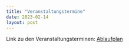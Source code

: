 ```yaml
---
title: "Veranstaltungstermine"
date: 2023-02-14
layout: post
---
```


Link zu den Veranstaltungsterminen: 
[Ablaufplan](/veranstaltungstermine)
